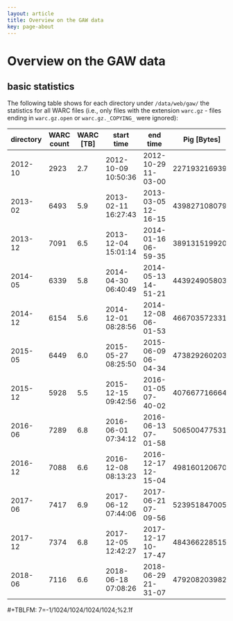 ```yaml
---
layout: article
title: Overview on the GAW data
key: page-about
---
```


# Overview on the GAW data
## basic statistics

The following table shows for each directory under `/data/web/gaw/`
the statistics for all WARC files (i.e., only files with the extension
`warc.gz` - files ending in `warc.gz.open` or `warc.gz._COPYING_` were
ignored):

| directory | WARC count | WARC [TB] | start time          | end time            |   Pig [Bytes] | Pig [TB] | URLs Pig    |
|-----------|------------|-----------|---------------------|---------------------|---------------|----------|-------------|
|   2012-10 |       2923 |       2.7 | 2012-10-09 10:50:36 | 2012-10-29 11-03-00 | 2271932169392 |      2.1 | 37,403,178  |
|   2013-02 |       6493 |       5.9 | 2013-02-11 16:27:43 | 2013-03-05 12-16-15 | 4398271080796 |      4.0 | 151,118,068 |
|   2013-12 |       7091 |       6.5 | 2013-12-04 15:01:14 | 2014-01-16 06-59-35 | 3891315199201 |      3.5 | 95,516,522  |
|   2014-05 |       6339 |       5.8 | 2014-04-30 06:40:49 | 2014-05-13 14-51-21 | 4439249058032 |      4.0 | 96,715,303  |
|   2014-12 |       6154 |       5.6 | 2014-12-01 08:28:56 | 2014-12-08 06-01-53 | 4667035723316 |      4.2 | 90,148,660  |
|   2015-05 |       6449 |       6.0 | 2015-05-27 08:25:50 | 2015-06-09 06-04-34 | 4738292602035 |      4.3 | 93,034,670  |
|   2015-12 |       5928 |       5.5 | 2015-12-15 09:42:56 | 2016-01-05 07-40-02 | 4076677166643 |      3.7 | 85,308,013  |
|   2016-06 |       7289 |       6.8 | 2016-06-01 07:34:12 | 2016-06-13 07-01-58 | 5065004775318 |      4.6 | 94,834,662  |
|   2016-12 |       7088 |       6.6 | 2016-12-08 08:13:23 | 2016-12-17 12-15-04 | 4981601206700 |      4.5 | 83,699,207  |
|   2017-06 |       7417 |       6.9 | 2017-06-12 07:44:06 | 2017-06-21 07-09-56 | 5239518470050 |      4.8 | 82,584,780  |
|   2017-12 |       7374 |       6.8 | 2017-12-05 12:42:27 | 2017-12-17 10-17-47 | 4843662285159 |      4.4 | 85,744,182  |
|   2018-06 |       7116 |       6.6 | 2018-06-18 07:08:26 | 2018-06-29 21-31-07 | 4792082039827 |      4.4 | 84,370,004  |

#+TBLFM: $7=$-1/1024/1024/1024/1024;%2.1f
